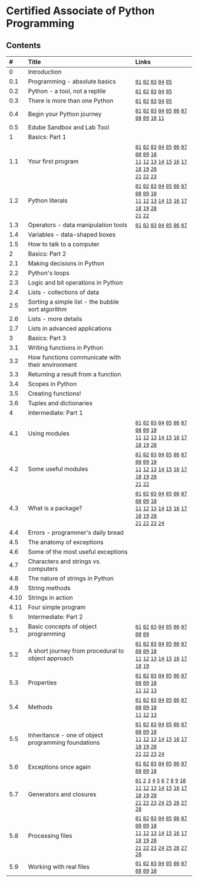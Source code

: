 # Certified Associate of Python Programming
## Contents

\#    | Title | Links
:---  | :---  | :---
0     | Introduction  | 
0.1   | Programming - absolute basics   | [`01`](#011-how-does-a-computer-program-work) [`02`](#012-natural-languages-vs-programming-languages) [`03`](#013-compilation-vs-interpretation) [`04`](#014-compilation-vs-interpretation) [`05`](#015-compilation-vs-interpretation) 
0.2   | Python - a tool, not a reptile  | [`01`](#021-what-is-python) [`02`](#022-who-created-python) [`03`](#023-who-created-python) [`04`](#024-why-python) [`05`](#025-why-not-python)
0.3   | There is more than one Python   | [`01`](#031-python-2-vs-python-3) [`02`](#032-python-aka-cpython) [`03`](#033-cython) [`04`](#034-jython) [`05`](#035-pypy-and-rpython)
0.4   | Begin your Python journey       | [`01`](#041-how-to-get-python-and-how-to-get-to-use-it) [`02`](#042-how-to-get-python-and-how-to-get-to-use-it) [`03`](#043-how-to-get-python-and-how-to-get-to-use-it) [`04`](#044-how-to-write-and-run-your-very-first-program) [`05`](#045-how-to-write-and-run-your-very-first-program) [`06`](#046-how-to-write-and-run-your-very-first-program) [`07`](#047-how-to-write-and-run-your-very-first-program) [`08`](#048-how-to-spoil-and-fix-your-code) [`09`](#049-how-to-spoil-and-fix-your-code) [`10`](#0410-how-to-spoil-and-fix-your-code) [`11`](#0411-how-to-spoil-and-fix-your-code)
0.5   | Edube Sandbox and Lab Tool      |  
1     | Basics: Part 1                  | 
1.1   | Your first program              | [`01`](#111-your-very-first-program) [`02`](#112-the-print-function) [`03`](#113-the-print-function) [`04`](#114-the-print-function) [`05`](#115-the-print-function) [`06`](#116-the-print-function) [`07`](#117-the-print-function) [`08`](#118-the-print-function) [`09`](#119-the-print-function) [`10`](#1110-the-print-function)<br/> [`11`](#1111-the-print-function) [`12`](#1113-the-print-function) [`13`](#1114-the-print-function) [`14`](#1114-the-print-function-1) [`15`](#1115-the-print-function) [`16`](#1116-the-print-function) [`17`](#1117-the-print-function) [`18`](#1118-the-print-function) [`19`](#1119-the-print-function) [`20`](#1120-the-print-function)<br/> [`21`](#1121-the-print-function) [`22`](#1122-the-print-function) [`23`](#1123-the-print-function)
1.2   | Python literals                 | [`01`](#121-literals-%e2%80%93-the-data-in-itself) [`02`](#122-literals-%e2%80%93-the-data-in-itself) [`03`](#123-literals-%e2%80%93-integers) [`04`](#124-literals-%e2%80%93-integers) [`05`](#125-literals-%e2%80%93-integers) [`06`](#126-literals-%e2%80%93-integers) [`07`](#127-literals-%e2%80%93-integers) [`08`](#128-literals-%e2%80%93-floats) [`09`](#129-literals-%e2%80%93-floats) [`10`](#1210-literals-%e2%80%93-floats)<br/> [`11`](#1211-literals-%e2%80%93-floats) [`12`](#1212-literals-%e2%80%93-floats) [`13`](#1213-literals-%e2%80%93-floats) [`14`](#1214-literals-%e2%80%93-floats) [`15`](#1215-literals-%e2%80%93-strings) [`16`](#1216-literals-%e2%80%93-strings) [`17`](#1217-literals-%e2%80%93-strings) [`18`](#1218-literals-%e2%80%93-strings) [`19`](#1219-literals-%e2%80%93-strings) [`20`](#1220-literals-%e2%80%93-strings)<br/> [`21`](#1221-literals-%e2%80%93-strings) [`22`](#1222-literals-%e2%80%93-boolean-values)
1.3   | Operators - data manipulation tools | [`01`](#131-operators-%e2%80%93-data-manipulation-tools) [`02`](#132-operators-%e2%80%93-data-manipulation-tools) [`03`](#133-arithmetic-operators-%e2%80%93-exponentiation) [`04`](#134-arithmetic-operators-%e2%80%93-exponentiation) [`05`](#135-arithmetic-operators-%e2%80%93-multiplication) [`06`](#136-arithmetic-operators-%e2%80%93-multiplication) [`07`](#137-arithmetic-operators-%e2%80%93-division)
1.4   | Variables - data-shaped boxes   | 
1.5   | How to talk to a computer       | 
2     | Basics: Part 2                  | 
2.1   | Making decisions in Python      | 
2.2   | Python's loops                  | 
2.3   | Logic and bit operations in Python  | 
2.4   | Lists - collections of data     | 
2.5   | Sorting a simple list - the bubble sort algorithm | 
2.6   | Lists - more details            | 
2.7   | Lists in advanced applications  | 
3     | Basics: Part 3                  | 
3.1   | Writing functions in Python     | 
3.2   | How functions communicate with their environment  | 
3.3   | Returning a result from a function  | 
3.4   | Scopes in Python                | 
3.5   | Creating functions!             | 
3.6   | Tuples and dictionaries         | 
4     | Intermediate: Part 1            | 
4.1   | Using modules                   | [`01`](4.md#411-what-is-a-module) [`02`](4.md#412-how-to-make-use-of-a-module) [`03`](4.md#413-how-to-make-use-of-a-module) [`04`](4.md#414-importing-a-module) [`05`](4.md#415-importing-a-module) [`06`](4.md#416-importing-a-module) [`07`](4.md#417-importing-a-module) [`08`](4.md#418-importing-a-module) [`09`](4.md#419-importing-a-module) [`10`](4.md#4110-importing-a-module)<br/> [`11`](4.md#4111-importing-a-module) [`12`](4.md#4112-importing-a-module) [`13`](4.md#4113-importing-a-module) [`14`](4.md#4114-importing-a-module) [`15`](4.md#4115-importing-a-module) [`16`](4.md#4116-importing-a-module) [`17`](4.md#4117-importing-a-module) [`18`](4.md#4118-importing-a-module) [`19`](4.md#4119-importing-a-module) [`20`](4.md#4120-importing-a-module)
4.2   | Some useful modules             | [`01`](4.md#421-working-with-standard-modules) [`02`](4.md#422-working-with-standard-modules) [`03`](4.md#423-working-with-standard-modules) [`04`](4.md#424-some-functions-from-the-math-module) [`05`](4.md#425-some-functions-from-the-math-module) [`06`](4.md#426-some-functions-from-the-math-module) [`07`](4.md#427-some-functions-from-the-math-module) [`08`](4.md#428-some-functions-from-the-math-module) [`09`](4.md#429-is-there-real-randomness-in-computers) [`10`](4.md#4210-some-functions-from-the-random-module)<br/> [`11`](4.md#4211-some-functions-from-the-random-module) [`12`](4.md#4212-some-functions-from-the-random-module) [`13`](4.md#4213-some-functions-from-the-random-module) [`14`](4.md#4214-some-functions-from-the-random-module) [`15`](4.md#4215-how-to-know-where-you-are) [`16`](4.md#4216-some-functions-from-the-platform-module) [`17`](4.md#4217-some-functions-from-the-platform-module) [`18`](4.md#4218-some-functions-from-the-platform-module) [`19`](4.md#4219-some-functions-from-the-platform-module) [`20`](4.md#4220-some-functions-from-the-platform-module)<br/> [`21`](4.md#4221-some-functions-from-the-platform-module) [`22`](4.md#4222-some-functions-from-python-modules)
4.3   | What is a package?              | [`01`](4.md#431-modules-and-packages) [`02`](4.md#432-your-first-module) [`03`](4.md#433-your-first-module) [`04`](4.md#434-your-first-module) [`05`](4.md#435-your-first-module) [`06`](4.md#436-your-first-module) [`07`](4.md#437-your-first-module) [`08`](4.md#438-your-first-module) [`09`](4.md#439-your-first-module) [`10`](4.md#4310-your-first-module)<br/> [`11`](4.md#4311-your-first-module) [`12`](4.md#4312-your-first-module) [`13`](4.md#4313-your-first-module) [`14`](4.md#4314-your-first-package) [`15`](4.md#4315-your-first-package) [`16`](4.md#4316-your-first-package) [`17`](4.md#4317-your-first-package) [`18`](4.md#4318-your-first-package) [`19`](4.md#4319-your-first-package) [`20`](4.md#4320-your-first-package)<br/> [`21`](4.md#4321-your-first-package) [`22`](4.md#4322-your-first-package) [`23`](4.md#4323-your-first-package) [`24`](4.md#4324-your-first-package)
4.4   | Errors - programmer's daily bread |
4.5   | The anatomy of exceptions       |
4.6   | Some of the most useful exceptions
4.7   | Characters and strings vs. computers
4.8   | The nature of strings in Python |
4.9   | String methods                  |
4.10  | Strings in action               |
4.11  | Four simple program             |
5     | Intermediate: Part 2            | 
5.1   | Basic concepts of object programming | [`01`](5.md#511-basic-concepts-of-object-programming) [`02`](5.md#512-basic-concepts-of-object-programming) [`03`](5.md#513-basic-concepts-of-object-programming) [`04`](5.md#514-basic-concepts-of-object-programming) [`05`](5.md#515-the-object---what-is-it) [`06`](5.md#516-the-object---what-is-it) [`07`](5.md#517-what-does-any-object-have) [`08`](5.md#518-your-first-class) [`09`](5.md#519-your-first-class)
5.2   | A short journey from procedural to object approach | [`01`](5.md#521-what-is-a-stack) [`02`](5.md#522-the-stack-%e2%80%93-the-procedural-approach) [`03`](5.md#523-the-stack-%e2%80%93-the-procedural-approach) [`04`](5.md#524-the-stack-%e2%80%93-the-procedural-approach) [`05`](5.md#525-the-stack-%e2%80%93-the-procedural-approach) [`06`](5.md#526-the-stack-%e2%80%93-the-procedural-approach) [`07`](5.md#527-a-stack-from-scratch) [`08`](5.md#528-a-stack-from-scratch) [`09`](5.md#529-a-stack-from-scratch) [`10`](5.md#5210-a-stack-from-scratch)<br/> [`11`](5.md#5211-a-stack-from-scratch) [`12`](5.md#5212-a-stack-from-scratch) [`13`](5.md#5213-a-stack-from-scratch) [`14`](5.md#5214-a-stack-from-scratch) [`15`](5.md#5215-a-stack-from-scratch) [`16`](5.md#5216-a-stack-from-scratch) [`17`](5.md#5217-a-stack-from-scratch) [`18`](5.md#5218-a-stack-from-scratch) [`19`](5.md#5219-a-stack-from-scratch)
5.3   | Properties                      | [`01`](5.md#531-properties-in-detail) [`02`](5.md#532-instance-variables) [`03`](5.md#533-instance-variables) [`04`](5.md#534-properties-in-detail) [`05`](5.md#535-class-variables) [`06`](5.md#536-class-variables) [`07`](5.md#537-class-variables) [`08`](5.md#538-checking-an-attributes-existence) [`09`](5.md#539-checking-an-attributes-existence) [`10`](5.md#5310-checking-an-attributes-existence)<br/> [`11`](5.md#5311-checking-an-attributes-existence) [`12`](5.md#5312-checking-an-attributes-existence) [`13`](5.md#5313-checking-an-attributes-existence)
5.4   | Methods                         | [`01`](5.md#541-methods-in-detail) [`02`](5.md#542-methods-in-detail) [`03`](5.md#543-methods-in-detail) [`04`](5.md#544-methods-in-detail) [`05`](5.md#545-methods-in-detail) [`06`](5.md#546-methods-in-detail) [`07`](5.md#547-methods-in-detail) [`08`](5.md#548-methods-in-detail) [`09`](5.md#549-the-inner-life-of-classes-and-objects) [`10`](5.md#5410-the-inner-life-of-classes-and-objects)<br/> [`11`](5.md#5411-the-inner-life-of-classes-and-objects) [`12`](5.md#5412-reflection-and-introspection) [`13`](5.md#5413-investigating-classes)
5.5   | Inheritance - one of object programming foundations | [`01`](5.md#551-inheritance-%e2%80%93-why-and-how) [`02`](5.md#552-inheritance-%e2%80%93-why-and-how) [`03`](5.md#553-inheritance-%e2%80%93-why-and-how) [`04`](5.md#554-inheritance-%e2%80%93-why-and-how) [`05`](5.md#555-inheritance-%e2%80%93-why-and-how) [`06`](5.md#556-inheritance-%e2%80%93-why-and-how) [`07`](5.md#557-inheritance-%e2%80%93-why-and-how) [`08`](5.md#558-inheritance-%e2%80%93-why-and-how) [`09`](5.md#559-inheritance-%e2%80%93-why-and-how) [`10`](5.md#5510-inheritance-%e2%80%93-why-and-how)<br/> [`11`](5.md#5511-how-python-finds-properties-and-methods) [`12`](5.md#5512-how-python-finds-properties-and-methods) [`13`](5.md#5513-how-python-finds-properties-and-methods) [`14`](5.md#5514-how-python-finds-properties-and-methods) [`15`](5.md#5515-how-python-finds-properties-and-methods) [`16`](5.md#5516-how-python-finds-properties-and-methods) [`17`](5.md#5517-how-python-finds-properties-and-methods) [`18`](5.md#5518-how-python-finds-properties-and-methods) [`19`](5.md#5519-how-to-build-a-hierarchy-of-classes) [`20`](5.md#5520-how-to-build-a-hierarchy-of-classes)<br/> [`21`](5.md#5521-how-to-build-a-hierarchy-of-classes) [`22`](5.md#5522-inheritance-vs-composition) [`23`](5.md#5523-single-inheritance-vs-multiple-inheritance) [`24`](5.md#5524-diamonds-and-why-you-dont-want-them) 
5.6   | Exceptions once again           | [`01`](5.md#561-exceptions-once-again) [`02`](5.md#562-exceptions-once-again) [`03`](5.md#563-exceptions-are-classes-too) [`04`](5.md#564-exceptions-are-classes-too) [`05`](5.md#565-detailed-anatomy-of-exception) [`06`](5.md#566-how-to-create-your-own-exception) [`07`](5.md#567-how-to-create-your-own-exception) [`08`](5.md#568-how-to-create-your-own-exception) [`09`](5.md#569-how-to-use-your-own-exception) [`10`](5.md#5610-how-to-use-your-own-exception)
5.7   | Generators and closures         | [`01`](5.md#571-generators-%e2%80%93-where-to-find-them) [`2`](5.md#572-generators-%e2%80%93-where-to-find-them) [`3`](5.md#573-generators-%e2%80%93-where-to-find-them) [`4`](5.md#574-the-yield-statement) [`5`](5.md#575-the-yield-statement) [`6`](5.md#576-the-yield-statement) [`7`](5.md#577-how-to-build-your-own-generator) [`8`](5.md#578-how-to-build-your-own-generator) [`9`](5.md#579-how-to-build-your-own-generator) [`10`](5.md#5710-how-to-build-your-own-generator)<br/> [`11`](5.md#5711-how-to-build-your-own-generator) [`12`](5.md#5712-how-to-build-your-own-generator) [`13`](5.md#5713-more-about-list-comprehensions) [`14`](5.md#5714-more-about-list-comprehensions) [`15`](5.md#5715-more-about-list-comprehensions) [`16`](5.md#5716-more-about-list-comprehensions) [`17`](5.md#5717-more-about-list-comprehensions) [`18`](5.md#5718-more-about-list-comprehensions) [`19`](5.md#5719-the-lambda-function) [`20`](5.md#5720-the-lambda-function)<br/> [`21`](5.md#5721-how-to-use-lambdas-and-what-for) [`22`](5.md#5722-how-to-use-lambdas-and-what-for) [`23`](5.md#5723-how-to-use-lambdas-and-what-for) [`24`](5.md#5724-how-to-use-lambdas-and-what-for) [`25`](5.md#5725-how-to-use-lambdas-and-what-for) [`26`](5.md#5726-a-brief-look-at-closures) [`27`](5.md#5727-a-brief-look-at-closures) [`28`](5.md#5728-a-brief-look-at-closures)
5.8   | Processing files                | [`01`](5.md#581-accessing-files-from-python-code) [`02`](5.md#582-file-names) [`03`](5.md#583-file-names) [`04`](5.md#584-file-names) [`05`](5.md#585-file-names) [`06`](5.md#586-file-names) [`07`](5.md#587-file-streams) [`08`](5.md#588-file-streams) [`09`](5.md#589-file-handles) [`10`](5.md#5810-file-handles)<br/> [`11`](5.md#5811-file-handles) [`12`](5.md#5812-opening-the-streams) [`13`](5.md#5813-opening-the-streams) [`14`](5.md#5814-opening-the-streams) [`15`](5.md#5815-opening-the-streams) [`16`](5.md#5816-opening-the-streams) [`17`](5.md#5817-opening-the-streams) [`18`](5.md#5818-selecting-text-and-binary-modes) [`19`](5.md#5819-opening-the-stream-for-the-first-time) [`20`](5.md#5820-pre-opened-streams)<br/> [`21`](5.md#5821-pre-opened-streams) [`22`](5.md#5822-pre-opened-streams) [`23`](5.md#5823-pre-opened-streams) [`24`](5.md#5824-closing-streams) [`25`](5.md#5825-diagnosing-stream-problems) [`26`](5.md#5826-diagnosing-stream-problems) [`27`](5.md#5827-diagnosing-stream-problems) [`28`](5.md#5828-diagnosing-stream-problems) 
5.9   | Working with real files         | [`01`](5.md#591-dealing-with-text-files) [`02`](5.md#592-dealing-with-text-files) [`03`](5.md#593-dealing-with-text-files) [`04`](5.md#594-dealing-with-text-files) [`05`](5.md#595-dealing-with-text-files) [`06`](5.md#596-dealing-with-text-files) [`07`](5.md#597-dealing-with-text-files) [`08`](5.md#598-dealing-with-text-files) [`09`](5.md#599-what-is-bytearray) [`10`](5.md#5910-what-is-bytearray)

